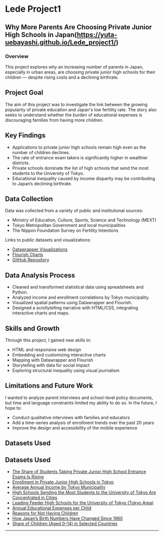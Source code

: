 # Lede Project1

## Why More Parents Are Choosing Private Junior High Schools in Japan(https://yuta-uebayashi.github.io/Lede_project1/)

### Overview

This project explores why an increasing number of parents in Japan, especially in urban areas, are choosing private junior high schools for their children — despite rising costs and a declining birthrate.

## Project Goal

The aim of this project was to investigate the link between the growing popularity of private education and Japan's low fertility rate. The story also seeks to understand whether the burden of educational expenses is discouraging families from having more children.

## Key Findings

- Applications to private junior high schools remain high even as the number of children declines.
- The rate of entrance exam takers is significantly higher in wealthier districts.
- Private schools dominate the list of high schools that send the most students to the University of Tokyo.
- Educational inequality caused by income disparity may be contributing to Japan’s declining birthrate.

## Data Collection

Data was collected from a variety of public and institutional sources:

- Ministry of Education, Culture, Sports, Science and Technology (MEXT)
- Tokyo Metropolitan Government and local municipalities
- The Nippon Foundation Survey on Fertility Intentions

Links to public datasets and visualizations:
- [Datawrapper Visualizations](https://datawrapper.dwcdn.net)
- [Flourish Charts](https://public.flourish.studio/)
- [GitHub Repository](https://github.com/Yuta-Uebayashi/Lede_project1)

## Data Analysis Process

- Cleaned and transformed statistical data using spreadsheets and Python.
- Analyzed income and enrollment correlations by Tokyo municipality.
- Visualized spatial patterns using Datawrapper and Flourish.
- Designed a scrollytelling narrative with HTML/CSS, integrating interactive charts and maps.

## Skills and Growth

Through this project, I gained new skills in:

- HTML and responsive web design
- Embedding and customizing interactive charts
- Mapping with Datawrapper and Flourish
- Storytelling with data for social impact
- Exploring structural inequality using visual journalism

## Limitations and Future Work

I wanted to analyze parent interviews and school-level policy documents, but time and language constraints limited my ability to do so. In the future, I hope to:

- Conduct qualitative interviews with families and educators
- Add a time-series analysis of enrollment trends over the past 20 years
- Improve the design and accessibility of the mobile experience

## Datasets Used

## Datasets Used

- [The Share of Students Taking Private Junior High School Entrance Exams Is Rising](https://www.syutoken-mosi.co.jp/blog/entry/entry004634.php)
- [Enrollment in Private Junior High Schools in Tokyo](https://www.kyoiku.metro.tokyo.lg.jp/about/statistics_and_research/career_report/report2024)
- [Average Annual Income by Tokyo Municipality](https://www.soumu.go.jp/main_sosiki/jichi_zeisei/czaisei/czaisei_seido/ichiran09_24.html)
- [High Schools Sending the Most Students to the University of Tokyo Are Concentrated in Cities](https://univ-online.com/success/tokyo/u126/)
- [Leading Feeder High Schools for the University of Tokyo (Tokyo Area)](https://univ-online.com/success/tokyo/u126/)
- [Annual Educational Expenses per Child](https://www.mext.go.jp/b_menu/toukei/chousa03/gakushuuhi/kekka/k_detail/mext_00002.html)
- [Reasons for Not Having Children](https://www.nippon-foundation.or.jp/wp-content/uploads/2024/11/new_pr_20241129_01.pdf)
- [How Japan’s Birth Numbers Have Changed Since 1960](https://www.mhlw.go.jp/toukei/saikin/hw/jinkou/geppo/nengai24/index.html)
- [Share of Children (Aged 0–14) in Selected Countries](https://population.un.org/wpp/)

---

